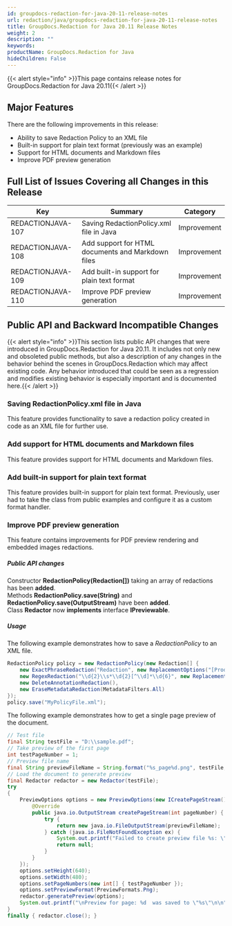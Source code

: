 ```yaml
---
id: groupdocs-redaction-for-java-20-11-release-notes
url: redaction/java/groupdocs-redaction-for-java-20-11-release-notes
title: GroupDocs.Redaction for Java 20.11 Release Notes
weight: 2
description: ""
keywords: 
productName: GroupDocs.Redaction for Java
hideChildren: False
---
```

{{< alert style="info" >}}This page contains release notes for GroupDocs.Redaction for Java 20.11{{< /alert >}}

## Major Features

There are the following improvements in this release:

*   Ability to save Redaction Policy to an XML file  
*   Built-in support for plain text format (previously was an example)  
*   Support for HTML documents and Markdown files  
*   Improve PDF preview generation  
    
## Full List of Issues Covering all Changes in this Release

| Key | Summary | Category |
| --- | --- | --- |
| REDACTIONJAVA-107 | Saving RedactionPolicy.xml file in Java | Improvement |
| REDACTIONJAVA-108 | Add support for HTML documents and Markdown files | Improvement |
| REDACTIONJAVA-109 | Add built-in support for plain text format | Improvement |
| REDACTIONJAVA-110 | Improve PDF preview generation | Improvement |

## Public API and Backward Incompatible Changes

{{< alert style="info" >}}This section lists public API changes that were introduced in GroupDocs.Redaction for Java 20.11. It includes not only new and obsoleted public methods, but also a description of any changes in the behavior behind the scenes in GroupDocs.Redaction which may affect existing code. Any behavior introduced that could be seen as a regression and modifies existing behavior is especially important and is documented here.{{< /alert >}}

### Saving RedactionPolicy.xml file in Java

This feature provides functionality to save a redaction policy created in code as an XML file for further use.

### Add support for HTML documents and Markdown files

This feature provides support for HTML documents and Markdown files.

### Add built-in support for plain text format

This feature provides built-in support for plain text format. Previously, user had to take the class from public examples and configure it as a custom format handler.

### Improve PDF preview generation

This feature contains improvements for PDF preview rendering and embedded images redactions.

##### Public API changes
                                                                                            
Constructor **RedactionPolicy(Redaction[])** taking an array of redactions has been **added**.  
Methods **RedactionPolicy.save(String)** and **RedactionPolicy.save(OutputStream)** have been **added**.  
Class **Redactor** now **implements** interface **IPreviewable**.  

##### Usage

The following example demonstrates how to save a *RedactionPolicy* to an XML file.

```java
RedactionPolicy policy = new RedactionPolicy(new Redaction[] {
    new ExactPhraseRedaction("Redaction", new ReplacementOptions("[Product]")),
    new RegexRedaction("\\d{2}\\s*\\d{2}[^\\d]*\\d{6}", new ReplacementOptions(java.awt.Color.BLUE)),
    new DeleteAnnotationRedaction(),
    new EraseMetadataRedaction(MetadataFilters.All)
});
policy.save("MyPolicyFile.xml");
```

The following example demonstrates how to get a single page preview of the document.

```java
// Test file
final String testFile = "D:\\sample.pdf";
// Take preview of the first page
int testPageNumber = 1;
// Preview file name
final String previewFileName = String.format("%s_page%d.png", testFile, testPageNumber);
// Load the document to generate preview
final Redactor redactor = new Redactor(testFile);
try 
{
    PreviewOptions options = new PreviewOptions(new ICreatePageStream() { 
        @Override
        public java.io.OutputStream createPageStream(int pageNumber) { 
            try {
                return new java.io.FileOutputStream(previewFileName); 
            } catch (java.io.FileNotFoundException ex) {
                System.out.printf("Failed to create preview file %s: \"%s\"\n\n", previewFileName, ex.toString());
                return null;
            }
        } 
    });
    options.setHeight(640);
    options.setWidth(480);
    options.setPageNumbers(new int[] { testPageNumber });
    options.setPreviewFormat(PreviewFormats.Png);
    redactor.generatePreview(options);            
    System.out.printf("\nPreview for page: %d  was saved to \"%s\"\n\n", testPageNumber, previewFileName);
}
finally { redactor.close(); }
```



